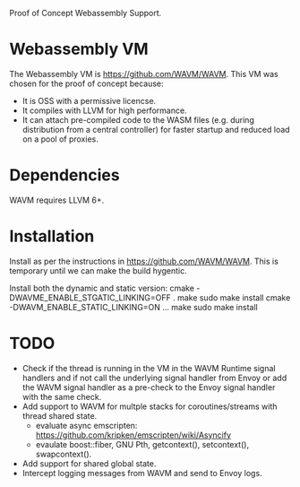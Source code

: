 Proof of Concept Webassembly Support.

# Webassembly VM

The Webassembly VM is https://github.com/WAVM/WAVM.  This VM was chosen for the
proof of concept because:

  - It is OSS with a permissive licencse.
  - It compiles with LLVM for high performance.
  - It can attach pre-compiled code to the WASM files (e.g. during distribution
      from a central controller) for faster startup and reduced load on a pool
      of proxies.

# Dependencies

WAVM requires LLVM 6+.

# Installation

Install as per the instructions in https://github.com/WAVM/WAVM.
This is temporary until we can make the build hygentic.

Install both the dynamic and static version:
  cmake -DWAVME_ENABLE_STGATIC_LINKING=OFF .
  make
  sudo make install
  cmake -DWAVM_ENABLE_STATIC_LINKING=ON ...
  make
  sudo make install

# TODO

  - Check if the thread is running in the VM in the WAVM Runtime signal handlers and
    if not call the underlying signal handler from Envoy or add the WAVM signal handler
    as a pre-check to the Envoy signal handler with the same check.
  - Add support to WAVM for multple stacks for coroutines/streams with thread shared state.
    - evaluate async emscripten: https://github.com/kripken/emscripten/wiki/Asyncify
    - evaulate boost::fiber, GNU Pth, getcontext(), setcontext(), swapcontext().
  - Add support for shared global state.
  - Intercept logging messages from WAVM and send to Envoy logs.
